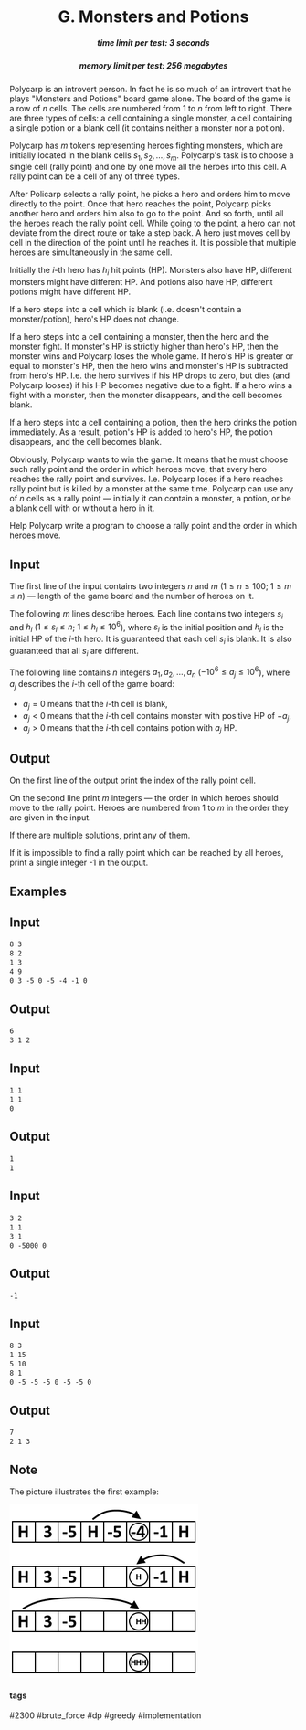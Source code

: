 <h1 style='text-align: center;'> G. Monsters and Potions</h1>

<h5 style='text-align: center;'>time limit per test: 3 seconds</h5>
<h5 style='text-align: center;'>memory limit per test: 256 megabytes</h5>

Polycarp is an introvert person. In fact he is so much of an introvert that he plays "Monsters and Potions" board game alone. The board of the game is a row of $n$ cells. The cells are numbered from $1$ to $n$ from left to right. There are three types of cells: a cell containing a single monster, a cell containing a single potion or a blank cell (it contains neither a monster nor a potion).

Polycarp has $m$ tokens representing heroes fighting monsters, which are initially located in the blank cells $s_1, s_2, \dots, s_m$. Polycarp's task is to choose a single cell (rally point) and one by one move all the heroes into this cell. A rally point can be a cell of any of three types.

After Policarp selects a rally point, he picks a hero and orders him to move directly to the point. Once that hero reaches the point, Polycarp picks another hero and orders him also to go to the point. And so forth, until all the heroes reach the rally point cell. While going to the point, a hero can not deviate from the direct route or take a step back. A hero just moves cell by cell in the direction of the point until he reaches it. It is possible that multiple heroes are simultaneously in the same cell.

Initially the $i$-th hero has $h_i$ hit points (HP). Monsters also have HP, different monsters might have different HP. And potions also have HP, different potions might have different HP.

If a hero steps into a cell which is blank (i.e. doesn't contain a monster/potion), hero's HP does not change.

If a hero steps into a cell containing a monster, then the hero and the monster fight. If monster's HP is strictly higher than hero's HP, then the monster wins and Polycarp loses the whole game. If hero's HP is greater or equal to monster's HP, then the hero wins and monster's HP is subtracted from hero's HP. I.e. the hero survives if his HP drops to zero, but dies (and Polycarp looses) if his HP becomes negative due to a fight. If a hero wins a fight with a monster, then the monster disappears, and the cell becomes blank.

If a hero steps into a cell containing a potion, then the hero drinks the potion immediately. As a result, potion's HP is added to hero's HP, the potion disappears, and the cell becomes blank.

Obviously, Polycarp wants to win the game. It means that he must choose such rally point and the order in which heroes move, that every hero reaches the rally point and survives. I.e. Polycarp loses if a hero reaches rally point but is killed by a monster at the same time. Polycarp can use any of $n$ cells as a rally point — initially it can contain a monster, a potion, or be a blank cell with or without a hero in it.

Help Polycarp write a program to choose a rally point and the order in which heroes move.

## Input

The first line of the input contains two integers $n$ and $m$ ($1 \le n \le 100$; $1 \le m \le n$) — length of the game board and the number of heroes on it.

The following $m$ lines describe heroes. Each line contains two integers $s_i$ and $h_i$ ($1 \le s_i \le n$; $1 \le h_i \le 10^6$), where $s_i$ is the initial position and $h_i$ is the initial HP of the $i$-th hero. It is guaranteed that each cell $s_i$ is blank. It is also guaranteed that all $s_i$ are different. 

The following line contains $n$ integers $a_1, a_2, \dots, a_n$ ($-10^6 \le a_j \le 10^6$), where $a_j$ describes the $i$-th cell of the game board:

* $a_j=0$ means that the $i$-th cell is blank,
* $a_j<0$ means that the $i$-th cell contains monster with positive HP of $-a_j$,
* $a_j>0$ means that the $i$-th cell contains potion with $a_j$ HP.
## Output

On the first line of the output print the index of the rally point cell.

On the second line print $m$ integers — the order in which heroes should move to the rally point. Heroes are numbered from $1$ to $m$ in the order they are given in the input.

If there are multiple solutions, print any of them.

If it is impossible to find a rally point which can be reached by all heroes, print a single integer -1 in the output.

## Examples

## Input


```
8 3  
8 2  
1 3  
4 9  
0 3 -5 0 -5 -4 -1 0  

```
## Output


```
6  
3 1 2 
```
## Input


```
1 1  
1 1  
0  

```
## Output


```
1  
1 
```
## Input


```
3 2  
1 1  
3 1  
0 -5000 0  

```
## Output


```
-1  

```
## Input


```
8 3  
1 15  
5 10  
8 1  
0 -5 -5 -5 0 -5 -5 0  

```
## Output


```
7  
2 1 3 
```
## Note

The picture illustrates the first example:

 ![](images/cc1fdc90e8da0f7475fd3963514921d9986b8cb8.png) 

#### tags 

#2300 #brute_force #dp #greedy #implementation 